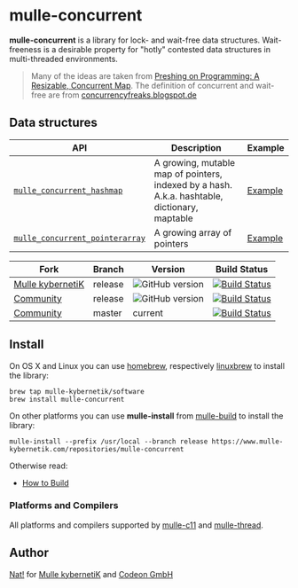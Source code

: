 # mulle-concurrent

**mulle-concurrent** is a library for lock- and wait-free data structures.
Wait-freeness is a desirable property for "hotly" contested data structures
in multi-threaded environments.

> Many of the ideas are taken from [Preshing on Programming: A Resizable, Concurrent Map](http://preshing.com/20160222/a-resizable-concurrent-map/).
> The definition of concurrent and wait-free are from [concurrencyfreaks.blogspot.de](http://concurrencyfreaks.blogspot.de/2013/05/lock-free-and-wait-free-definition-and.html)



## Data structures

API                                                   | Description    | Example
------------------------------------------------------|----------------|---------
[`mulle_concurrent_hashmap`](dox/API_POINTERARRAY.md) | A growing, mutable map of pointers, indexed by a hash. A.k.a. hashtable, dictionary, maptable | [Example](tests/hashmap/example.c)
[`mulle_concurrent_pointerarray`](dox/API_HASHMAP.md) | A growing array of pointers                                                                   | [Example](tests/array/example.c)


Fork         | Branch  | Version | Build Status 
-------------|-------- |---------|----------------
[Mulle kybernetiK](//github.com/mulle-nat/mulle-concurrent)  | release | ![GitHub version](https://badge.fury.io/gh/mulle-nat%2Fmulle-concurrent.svg) | [![Build Status](https://travis-ci.org/mulle-nat/mulle-concurrent.svg?branch=release)](https://travis-ci.org/mulle-nat/mulle-concurrent)
[Community](https://github.com/mulle-objc/mulle-concurrent/tree/release)      | release | ![GitHub version](https://badge.fury.io/gh/mulle-objc%2Fmulle-concurrent.svg) |  [![Build Status](https://travis-ci.org/mulle-objc/mulle-concurrent.svg?branch=release)](https://travis-ci.org/mulle-objc/mulle-concurrent)
[Community](//github.com/mulle-objc/mulle-concurrent)    | master | current |  [![Build Status](https://travis-ci.org/mulle-objc/mulle-concurrent.svg?branch=master)](https://travis-ci.org/mulle-objc/mulle-concurrent)



## Install

On OS X and Linux you can use
[homebrew](//brew.sh), respectively
[linuxbrew](//linuxbrew.sh)
to install the library:

```
brew tap mulle-kybernetik/software
brew install mulle-concurrent
```

On other platforms you can use **mulle-install** from
[mulle-build](//www.mulle-kybernetik.com/software/git/mulle-build)
to install the library:

```
mulle-install --prefix /usr/local --branch release https://www.mulle-kybernetik.com/repositories/mulle-concurrent
```

Otherwise read:

* [How to Build](dox/BUILD.md)


### Platforms and Compilers

All platforms and compilers supported by
[mulle-c11](//www.mulle-kybernetik.com/software/git/mulle-c11/) and
[mulle-thread](//www.mulle-kybernetik.com/software/git/mulle-thread/).


## Author

[Nat!](//www.mulle-kybernetik.com/weblog) for
[Mulle kybernetiK](//www.mulle-kybernetik.com) and
[Codeon GmbH](//www.codeon.de)
